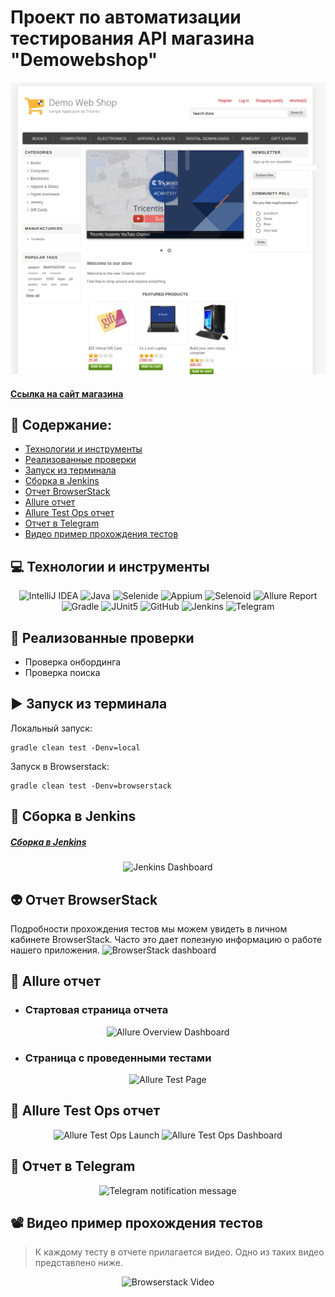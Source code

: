 # Проект по автоматизации тестирования API магазина "Demowebshop"
<img title="Wiki img" src="images/demowebshop.png">

#### <a target="_blank" href="http://demowebshop.tricentis.com/">Ссылка на сайт магазина</a>


## :floppy_disk: Содержание:
- <a href="#computer-технологии-и-инструменты">Технологии и инструменты</a>
- <a href="#notebook_with_decorative_cover-реализованные-проверки">Реализованные проверки</a>
- <a href="#arrow_forward-запуск-из-терминала">Запуск из терминала</a>
- <a href="#electric_plug-сборка-в-Jenkins">Сборка в Jenkins</a>
- <a href="#👽-отчет-browserstack">Отчет BrowserStack</a>
- <a href="#open_book-allure-отчет">Allure отчет</a>
- <a href="#hammer-allure-test-ops-отчет">Allure Test Ops отчет</a>
- <a href="#robot-отчет-в-telegram">Отчет в Telegram</a>
- <a href="#film_projector-видео-пример-прохождения-тестов">Видео пример прохождения тестов</a>

## :computer: Технологии и инструменты
<p align="center">
<img width="6%" title="IntelliJ IDEA" src="Documents/qa_guru_12_18_rest/images/logo/Intelij_IDEA.svg">
<img width="6%" title="Java" src="Documents/qa_guru_12_18_rest/images/logo/Java.svg">
<img width="6%" title="Selenide" src="Documents/qa_guru_12_18_rest/images/logo/Selenide.svg">
<img width="6%" title="Appium" src="Documents/qa_guru_12_18_rest/images/logo/appium.svg">
<img width="6%" title="Selenoid" src="Documents/qa_guru_12_18_rest/images/logo/Selenoid.svg">
<img width="6%" title="Allure Report" src="Documents/qa_guru_12_18_rest/images/logo/Allure_Report.svg">
<img width="6%" title="Gradle" src="Documents/qa_guru_12_18_rest/images/logo/Gradle.svg">
<img width="6%" title="JUnit5" src="Documents/qa_guru_12_18_rest/images/logo/JUnit5.svg">
<img width="6%" title="GitHub" src="Documents/qa_guru_12_18_rest/images/logo/GitHub.svg">
<img width="6%" title="Jenkins" src="Documents/qa_guru_12_18_rest/images/logo/Jenkins.svg">
<img width="6%" title="Telegram" src="Documents/qa_guru_12_18_rest/images/logo/Telegram.svg">
</p>

## :notebook_with_decorative_cover: Реализованные проверки
- Проверка онбординга
- Проверка поиска

## :arrow_forward: Запуск из терминала
Локальный запуск:
```
gradle clean test -Denv=local
```
Запуск в Browserstack:
```
gradle clean test -Denv=browserstack
```

## :electric_plug: Сборка в Jenkins
##### <a target="_blank" href="https://jenkins.autotests.cloud/view/C12-BochkarevAlexej/job/C12-BochkarevAlexej-lesson22-mobile-tests/">Сборка в Jenkins</a>
<p align="center">
<img title="Jenkins Dashboard" src="images/jenkinsbuild.png">
</p>  

## 👽 Отчет BrowserStack
Подробности прохождения тестов мы можем увидеть в личном кабинете BrowserStack.
Часто это дает полезную информацию о работе нашего приложения.
<img title="BrowserStack dashboard" src="images/browserstack.png">

## :open_book: Allure отчет
- ### Стартовая страница отчета
<p align="center">
<img title="Allure Overview Dashboard" src="images/allureMain.png">
</p>

- ### Страница с проведенными тестами
<p align="center">
<img title="Allure Test Page" src="images/allureSuites.png">
</p>

## :hammer: Allure Test Ops отчет
<p align="center">
<img title="Allure Test Ops Launch" src="images/allureTestOps.png">
<img title="Allure Test Ops Dashboard" src="images/allureTestOps2.png">
</p>

## :robot: Отчет в Telegram
<p align="center">
<img title="Telegram notification message" src="images/telegramReport.png">
</p>

## :film_projector: Видео пример прохождения тестов
> К каждому тесту в отчете прилагается видео. Одно из таких видео представлено ниже.
<p align="center">
  <img title="Browserstack Video" src="images/gif/alluretestvideo.gif">
</p>
